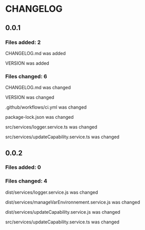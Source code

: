 # CHANGELOG

## 0.0.1
### Files added: 2

CHANGELOG.md was added

VERSION was added

### Files changed: 6

CHANGELOG.md was changed

VERSION was changed

.github/workflows/ci.yml was changed

package-lock.json was changed

src/services/logger.service.ts was changed

src/services/updateCapability.service.ts was changed


## 0.0.2
### Files added: 0

### Files changed: 4

dist/services/logger.service.js was changed

dist/services/manageVarEnvironnement.service.js was changed

dist/services/updateCapability.service.js was changed

src/services/updateCapability.service.ts was changed


